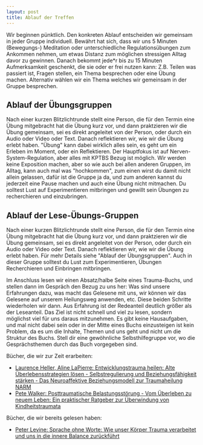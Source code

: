 ```yaml
---
layout: post
title: Ablauf der Treffen
---
```


Wir beginnen pünktlich. Den konkreten Ablauf entscheiden wir gemeinsam in jeder Gruppe individuell. Bewährt hat sich, dass wir uns 5 Minuten (Bewegungs-) Meditation oder unterschiedliche Regulationsübungen zum Ankommen nehmen, um etwas Distanz zum möglichen stressigen Alltag davor zu gewinnen. Danach bekommt jede*r bis zu 15 Minuten Aufmerksamkeit geschenkt, die sie oder er frei nutzen kann: Z.B. Teilen was passiert ist, Fragen stellen, ein Thema besprechen oder eine Übung machen. Alternativ wählen wir ein Thema welches wir gemeinsam in der Gruppe besprechen.

## Ablauf der Übungsgruppen
Nach einer kurzen Blitzlichtrunde stellt eine Person, die für den Termin eine Übung mitgebracht hat die Übung kurz vor, und dann praktzieren wir die Übung gemeinsam, sei es direkt angeleitet von der Person, oder durch ein Audio oder Video oder Text. Danach reflektieren wir, wie wir die Übung erlebt haben. "Übung" kann dabei wirklich alles sein, es geht um ein Erleben im Moment, oder ein Reflektieren. Der Hauptfokus ist auf Nerven-System-Regulation, aber alles mit KPTBS Bezug ist möglich. Wir werden keine Exposition machen, aber so wie auch bei allen anderen Gruppen, im Alltag, kann auch mal was "hochkommen", zum einen wirst du damit nicht allein gelassen, dafür ist die Gruppe ja da, und zum anderen kannst du jederzeit eine Pause machen und auch eine Übung nicht mitmachen. Du solltest Lust auf Experimentieren mitbringen und gewillt sein Übungen zu recherchieren und einzubringen. 

## Ablauf der Lese-Übungs-Gruppen
Nach einer kurzen Blitzlichtrunde stellt eine Person, die für den Termin eine Übung mitgebracht hat die Übung kurz vor, und dann praktzieren wir die Übung gemeinsam, sei es direkt angeleitet von der Person, oder durch ein Audio oder Video oder Text. Danach reflektieren wir, wie wir die Übung erlebt haben. Für mehr Details siehe "Ablauf der Übungsgruppen". Auch in dieser Gruppe solltest du Lust zum Experimentieren, Übungen Recherchieren und Einbringen mitbringen.

Im Anschluss lesen wir einen Absatz/halbe Seite eines Trauma-Buchs, und stellen dann im Gespräch den Bezug zu uns her: Was sind unsere Erfahrungen dazu, was macht das Gelesene mit uns, wir können wir das Gelesene auf unserem Heilungsweg anwenden, etc. Diese beiden Schritte wiederholen wir dann. Aus Erfahrung ist der Redeanteil deutlich größer als der Leseanteil. Das Ziel ist nicht schnell und viel zu lesen, sondern möglichst viel für uns daraus mitzunehmen. Es gibt keine Hausaufgaben, und mal nicht dabei sein oder in der Mitte eines Buchs einzusteigen ist kein Problem, da es um die Inhalte, Themen und uns geht und nicht um die Struktur des Buchs. Stell dir eine gewöhnliche Selbsthilfegruppe vor, wo die Gesprächsthemen durch das Buch vorgegeben sind.

Bücher, die wir zur Zeit erarbeiten:

- [Laurence Heller, Aline LaPierre: Entwicklungstrauma heilen: Alte Überlebensstrategien lösen - Selbstregulierung und Beziehungsfähigkeit stärken - Das Neuroaffektive Beziehungsmodell zur Traumaheilung NARM](https://www.amazon.de/dp/3466309220/)
- [Pete Walker: Posttraumatische Belastungsstörung - Vom Überleben zu neuem Leben: Ein praktischer Ratgeber zur Überwindung von Kindheitstraumata](https://www.amazon.de/dp/3962570756/)

Bücher, die wir bereits gelesen haben:

- [Peter Levine: Sprache ohne Worte: Wie unser Körper Trauma verarbeitet und uns in die innere Balance zurückführt](https://www.amazon.de/dp/3466309182/)
